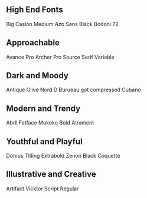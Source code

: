 ## High End Fonts

Big Caslon Medium
Azo Sans Black
Bodoni 72

## Approachable
Avance Pro
Archer Pro
Source Serif Variable

## Dark and Moody
Antique Olive Nord D
Burueau got compressed
Cubano

## Modern and Trendy
Abril Fatface
Mokoko Bold
Atrament

## Youthful and Playful
Domus Titling Extrabold
Zenon Black
Coquette

## Illustrative and Creative
Artifact
Vicktor Script Regular